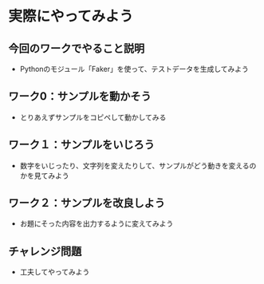 # 実際にやってみよう

## 今回のワークでやること説明

- Pythonのモジュール「Faker」を使って、テストデータを生成してみよう

## ワーク0：サンプルを動かそう
- とりあえずサンプルをコピペして動かしてみる

## ワーク１：サンプルをいじろう

- 数字をいじったり、文字列を変えたりして、サンプルがどう動きを変えるのかを見てみよう

## ワーク２：サンプルを改良しよう

- お題にそった内容を出力するように変えてみよう

## チャレンジ問題

- 工夫してやってみよう